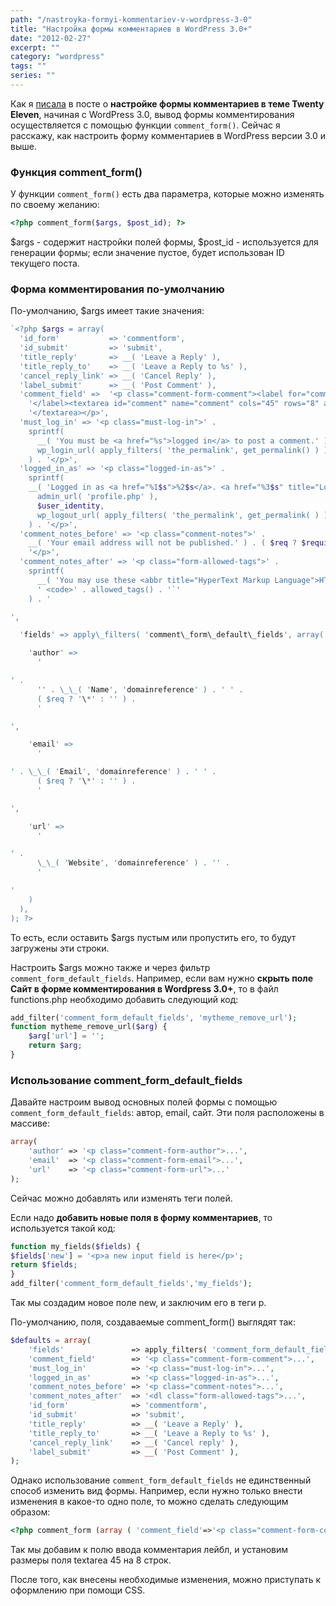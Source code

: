 ```yaml
---
path: "/nastroyka-formyi-kommentariev-v-wordpress-3-0"
title: "Настройка формы комментариев в WordPress 3.0+"
date: "2012-02-27"
excerpt: ""
category: "wordpress"
tags: ""
series: ""
---
```


Как я [писала](http://oriolo.ru/wordpress/twenty-eleven-comments-form/ "Совершенствуем форму комментариев в теме Twenty Eleven") в посте о **настройке формы комментариев в теме Twenty Eleven**, начиная с WordPress 3.0, вывод формы комментирования осуществляется с помощью функции `comment_form()`. Сейчас я расскажу, как настроить форму комментариев в WordPress версии 3.0 и выше.

### Функция comment\_form()

У функции `comment_form()` есть два параметра, которые можно изменять по своему желанию:

```php
<?php comment_form($args, $post_id); ?>
```

$args - содержит настройки полей формы, $post\_id - используется для генерации формы; если значение пустое, будет использован ID текущего поста.

### Форма комментирования по-умолчанию

По-умолчанию, $args имеет такие значения:

```php
`<?php $args = array(
  'id_form'           => 'commentform',
  'id_submit'         => 'submit',
  'title_reply'       => __( 'Leave a Reply' ),
  'title_reply_to'    => __( 'Leave a Reply to %s' ),
  'cancel_reply_link' => __( 'Cancel Reply' ),
  'label_submit'      => __( 'Post Comment' ),
  'comment_field' =>  '<p class="comment-form-comment"><label for="comment">' . _x( 'Comment', 'noun' ) .
    '</label><textarea id="comment" name="comment" cols="45" rows="8" aria-required="true">' .
    '</textarea></p>',
  'must_log_in' => '<p class="must-log-in">' .
    sprintf(
      __( 'You must be <a href="%s">logged in</a> to post a comment.' ),
      wp_login_url( apply_filters( 'the_permalink', get_permalink() ) )
    ) . '</p>',
  'logged_in_as' => '<p class="logged-in-as">' .
    sprintf(
    __( 'Logged in as <a href="%1$s">%2$s</a>. <a href="%3$s" title="Log out of this account">Log out?</a>' ),
      admin_url( 'profile.php' ),
      $user_identity,
      wp_logout_url( apply_filters( 'the_permalink', get_permalink( ) ) )
    ) . '</p>',
  'comment_notes_before' => '<p class="comment-notes">' .
    __( 'Your email address will not be published.' ) . ( $req ? $required_text : '' ) .
    '</p>',
  'comment_notes_after' => '<p class="form-allowed-tags">' .
    sprintf(
      __( 'You may use these <abbr title="HyperText Markup Language">HTML</abbr> tags and attributes: %s' ),
      ' <code>' . allowed_tags() . '`'
    ) . '

',

  'fields' => apply\_filters( 'comment\_form\_default\_fields', array(

    'author' =>
      '

' .
      '' . \_\_( 'Name', 'domainreference' ) . ' ' .
      ( $req ? '\*' : '' ) .
      '

',

    'email' =>
      '

' . \_\_( 'Email', 'domainreference' ) . ' ' .
      ( $req ? '\*' : '' ) .
      '

',

    'url' =>
      '

' .
      \_\_( 'Website', 'domainreference' ) . '' .
      '

'
    )
  ),
); ?>
```

То есть, если оставить $args пустым или пропустить его, то будут загружены эти строки.

Настроить $args можно также и через фильтр `comment_form_default_fields`. Например, если вам нужно **скрыть поле Сайт в форме комментирования в Wordpress 3.0+**, то в файл functions.php необходимо добавить следующий код:

```php
add_filter('comment_form_default_fields', 'mytheme_remove_url');
function mytheme_remove_url($arg) {
    $arg['url'] = '';
    return $arg;
}
```

### Использование comment\_form\_default\_fields

Давайте настроим вывод основных полей формы с помощью `comment_form_default_fields`: автор, email, сайт. Эти поля расположены в массиве:

```php
array(
	'author' => '<p class="comment-form-author">...',
	'email'  => '<p class="comment-form-email">...',
	'url'    => '<p class="comment-form-url">...'
);
```

Сейчас можно добавлять или изменять теги полей.

Если надо **добавить новые поля в форму комментариев**, то используется такой код:

```php
function my_fields($fields) {
$fields['new'] = '<p>a new input field is here</p>';
return $fields;
}
add_filter('comment_form_default_fields','my_fields');
```

Так мы создадим новое поле new, и заключим его в теги p.

По-умолчанию, поля, создаваемые comment\_form() выглядят так:

```php
$defaults = array(
	'fields'               => apply_filters( 'comment_form_default_fields', $fields ),
	'comment_field'        => '<p class="comment-form-comment">...',
	'must_log_in'          => '<p class="must-log-in">...',
	'logged_in_as'         => '<p class="logged-in-as">...',
	'comment_notes_before' => '<p class="comment-notes">...',
	'comment_notes_after'  => '<dl class="form-allowed-tags">...',
	'id_form'              => 'commentform',
	'id_submit'            => 'submit',
	'title_reply'          => __( 'Leave a Reply' ),
	'title_reply_to'       => __( 'Leave a Reply to %s' ),
	'cancel_reply_link'    => __( 'Cancel reply' ),
	'label_submit'         => __( 'Post Comment' ),
);
```

Однако использование `comment_form_default_fields` не единственный способ изменить вид формы. Например, если нужно только внести изменения в какое-то одно поле, то можно сделать следующим образом:

```php
<?php comment_form (array ( 'comment_field'=>'<p class="comment-form-comment"><label for="comment">Комментарий</label><textarea id="comment" name="comment" cols="45" rows="8" aria-required="true"></textarea>' )); ?>
```

Так мы добавим к полю ввода комментария лейбл, и установим размеры поля textarea 45 на 8 строк.

После того, как внесены необходимые изменения, можно приступать к оформлению при помощи CSS.
